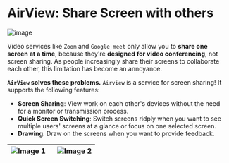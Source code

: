 # AirView: Share Screen with others
![image](https://github.com/TeleCAUm/.github/assets/25452313/d5668d95-37b2-4705-98c3-8c854c2a321f)

Video services like `Zoom` and `Google meet` only allow you to **share one screen at a time**, because they're **designed for video conferencing**, not screen sharing. As people increasingly share their screens to collaborate each other, this limitation has become an annoyance.

**`AirView` solves these problems.** `Airview` is a service for screen sharing! It supports the following features:
- __Screen Sharing__: View work on each other's devices without the need for a monitor or transmission process.
- __Quick Screen Switching__: Switch screens ridply when you want to see multiple users' screens at a glance or focus on one selected screen.
- __Drawing__: Draw on the screens when you want to provide feedback.

<img src="https://github.com/TeleCAUm/.github/assets/25452313/38a58261-44e1-42f7-b957-a5adb48328b9" alt="Image 1" style="margin-right: 10px;"> | <img src="https://github.com/TeleCAUm/.github/assets/25452313/55542898-e6c2-4bf7-a2be-3545d61fb4fa" alt="Image 2">
---|---|
